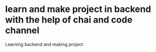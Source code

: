 # learn and make project in backend with the help of chai and code channel

Learning backend and making project
